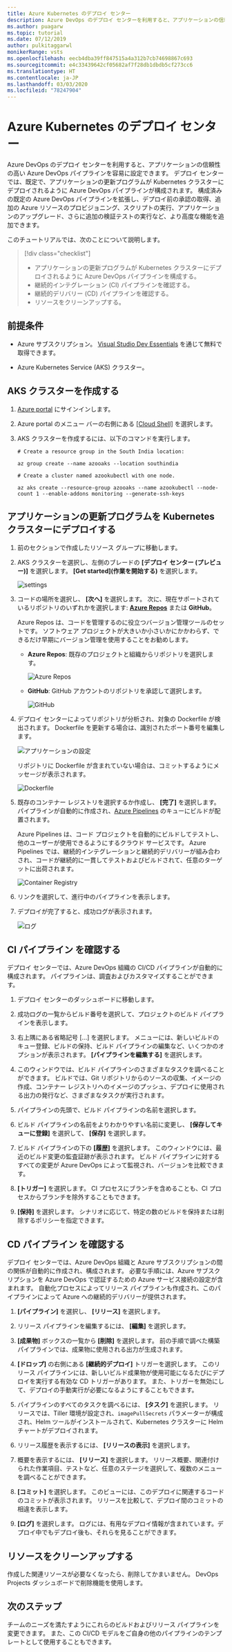 ```yaml
---
title: Azure Kubernetes のデプロイ センター
description: Azure DevOps のデプロイ センターを利用すると、アプリケーションの信頼性の高い Azure DevOps パイプラインを容易に設定できます
ms.author: puagarw
ms.topic: tutorial
ms.date: 07/12/2019
author: pulkitaggarwl
monikerRange: vsts
ms.openlocfilehash: eecb4dba39ff847515a4a312b7cb74698867c693
ms.sourcegitcommit: e4c33439642cf05682af7f28db1dbdb5cf273cc6
ms.translationtype: HT
ms.contentlocale: ja-JP
ms.lasthandoff: 03/03/2020
ms.locfileid: "78247904"
---
```

# <a name="deployment-center-for-azure-kubernetes"></a>Azure Kubernetes のデプロイ センター

Azure DevOps のデプロイ センターを利用すると、アプリケーションの信頼性の高い Azure DevOps パイプラインを容易に設定できます。 デプロイ センターでは、既定で、アプリケーションの更新プログラムが Kubernetes クラスターにデプロイされるように Azure DevOps パイプラインが構成されます。 構成済みの既定の Azure DevOps パイプラインを拡張し、デプロイ前の承認の取得、追加の Azure リソースのプロビジョニング、スクリプトの実行、アプリケーションのアップグレード、さらに追加の検証テストの実行など、より高度な機能を追加できます。

このチュートリアルでは、次のことについて説明します。

> [!div class="checklist"]
> * アプリケーションの更新プログラムが Kubernetes クラスターにデプロイされるように Azure DevOps パイプラインを構成する。
> * 継続的インテグレーション (CI) パイプラインを確認する。
> * 継続的デリバリー (CD) パイプラインを確認する。
> * リソースをクリーンアップする。

## <a name="prerequisites"></a>前提条件

* Azure サブスクリプション。 [Visual Studio Dev Essentials](https://visualstudio.microsoft.com/dev-essentials/) を通じて無料で取得できます。

* Azure Kubernetes Service (AKS) クラスター。

## <a name="create-an-aks-cluster"></a>AKS クラスターを作成する

1. [Azure portal](https://portal.azure.com/) にサインインします。

1. Azure portal のメニュー バーの右側にある [[Cloud Shell]](https://docs.microsoft.com/azure/cloud-shell/overview) を選択します。

1. AKS クラスターを作成するには、以下のコマンドを実行します。

    ```azurecli
    # Create a resource group in the South India location:

    az group create --name azooaks --location southindia

    # Create a cluster named azookubectl with one node.

    az aks create --resource-group azooaks --name azookubectl --node-count 1 --enable-addons monitoring --generate-ssh-keys
    ```

## <a name="deploy-application-updates-to-a-kubernetes-cluster"></a>アプリケーションの更新プログラムを Kubernetes クラスターにデプロイする

1. 前のセクションで作成したリソース グループに移動します。

1. AKS クラスターを選択し、左側のブレードの **[デプロイ センター (プレビュー)]** を選択します。 **[Get started]\(作業を開始する\)** を選択します。

   ![settings](media/deployment-center-launcher/settings.png)

1. コードの場所を選択し、 **[次へ]** を選択します。 次に、現在サポートされているリポジトリのいずれかを選択します: **[Azure Repos](https://docs.microsoft.com/azure/devops/repos/index?view=azure-devops)** または **GitHub**。

    Azure Repos は、コードを管理するのに役立つバージョン管理ツールのセットです。 ソフトウェア プロジェクトが大きいか小さいかにかかわらず、できるだけ早期にバージョン管理を使用することをお勧めします。

    - **Azure Repos**: 既存のプロジェクトと組織からリポジトリを選択します。

        ![Azure Repos](media/deployment-center-launcher/azure-repos.gif)

    - **GitHub**: GitHub アカウントのリポジトリを承認して選択します。

        ![GitHub](media/deployment-center-launcher/github.gif)


1. デプロイ センターによってリポジトリが分析され、対象の Dockerfile が検出されます。 Dockerfile を更新する場合は、識別されたポート番号を編集します。

    ![アプリケーションの設定](media/deployment-center-launcher/application-settings.png)

    リポジトリに Dockerfile が含まれていない場合は、コミットするようにメッセージが表示されます。

    ![Dockerfile](media/deployment-center-launcher/dockerfile.png)

1. 既存のコンテナー レジストリを選択するか作成し、 **[完了]** を選択します。 パイプラインが自動的に作成され、[Azure Pipelines](https://docs.microsoft.com/azure/devops/pipelines/index?view=azure-devops) のキューにビルドが配置されます。

    Azure Pipelines は、コード プロジェクトを自動的にビルドしてテストし、他のユーザーが使用できるようにするクラウド サービスです。 Azure Pipelines では、継続的インテグレーションと継続的デリバリーが組み合わされ、コードが継続的に一貫してテストおよびビルドされて、任意のターゲットに出荷されます。

    ![Container Registry](media/deployment-center-launcher/container-registry.png)

1. リンクを選択して、進行中のパイプラインを表示します。

1. デプロイが完了すると、成功ログが表示されます。

    ![ログ](media/deployment-center-launcher/logs.png)

## <a name="examine-the-ci-pipeline"></a>CI パイプライン を確認する

デプロイ センターでは、Azure DevOps 組織の CI/CD パイプラインが自動的に構成されます。 パイプラインは、調査およびカスタマイズすることができます。

1. デプロイ センターのダッシュボードに移動します。  

1. 成功ログの一覧からビルド番号を選択して、プロジェクトのビルド パイプラインを表示します。

1. 右上隅にある省略記号 [...] を選択します。 メニューには、新しいビルドのキュー登録、ビルドの保持、ビルド パイプラインの編集など、いくつかのオプションが表示されます。 **[パイプラインを編集する]** を選択します。 

1. このウィンドウでは、ビルド パイプラインのさまざまなタスクを調べることができます。 ビルドでは、Git リポジトリからのソースの収集、イメージの作成、コンテナー レジストリへのイメージのプッシュ、デプロイに使用される出力の発行など、さまざまなタスクが実行されます。

1. パイプラインの先頭で、ビルド パイプラインの名前を選択します。

1. ビルド パイプラインの名前をよりわかりやすい名前に変更し、 **[保存してキューに登録]** を選択して、 **[保存]** を選択します。

1. ビルド パイプラインの下の **[履歴]** を選択します。 このウィンドウには、最近のビルド変更の監査証跡が表示されます。 ビルド パイプラインに対するすべての変更が Azure DevOps によって監視され、バージョンを比較できます。

1. **[トリガー]** を選択します。 CI プロセスにブランチを含めることも、CI プロセスからブランチを除外することもできます。

1. **[保持]** を選択します。 シナリオに応じて、特定の数のビルドを保持または削除するポリシーを指定できます。

## <a name="examine-the-cd-pipeline"></a>CD パイプライン を確認する

デプロイ センターでは、Azure DevOps 組織と Azure サブスクリプションの間の関係が自動的に作成され、構成されます。 必要な手順には、Azure サブスクリプションを Azure DevOps で認証するための Azure サービス接続の設定が含まれます。 自動化プロセスによってリリース パイプラインも作成され、このパイプラインによって Azure への継続的デリバリーが提供されます。

1. **[パイプライン]** を選択し、 **[リリース]** を選択します。

1. リリース パイプラインを編集するには、 **[編集]** を選択します。

1. **[成果物]** ボックスの一覧から **[削除]** を選択します。 前の手順で調べた構築パイプラインでは、成果物に使用される出力が生成されます。 

1. **[ドロップ]** の右側にある **[継続的デプロイ]** トリガーを選択します。 このリリース パイプラインには、新しいビルド成果物が使用可能になるたびにデプロイを実行する有効な CD トリガーがあります。 また、トリガーを無効にして、デプロイの手動実行が必要になるようにすることもできます。

1. パイプラインのすべてのタスクを調べるには、 **[タスク]** を選択します。 リリースでは、Tiller 環境が設定され、`imagePullSecrets` パラメーターが構成され、Helm ツールがインストールされて、Kubernetes クラスターに Helm チャートがデプロイされます。

1. リリース履歴を表示するには、 **[リリースの表示]** を選択します。

1. 概要を表示するには、 **[リリース]** を選択します。 リリース概要、関連付けられた作業項目、テストなど、任意のステージを選択して、複数のメニューを調べることができます。 

1. **[コミット]** を選択します。 このビューには、このデプロイに関連するコードのコミットが表示されます。 リリースを比較して、デプロイ間のコミットの相違を表示します。

1. **[ログ]** を選択します。 ログには、有用なデプロイ情報が含まれています。デプロイ中でもデプロイ後も、それらを見ることができます。

## <a name="clean-up-resources"></a>リソースをクリーンアップする

作成した関連リソースが必要なくなったら、削除してかまいません。 DevOps Projects ダッシュボードで削除機能を使用します。

## <a name="next-steps"></a>次のステップ

チームのニーズを満たすようにこれらのビルドおよびリリース パイプラインを変更できます。 また、この CI/CD モデルをご自身の他のパイプラインのテンプレートとして使用することもできます。
